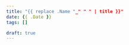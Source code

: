```yaml
---
title: "{{ replace .Name "_" " " | title }}"
date: {{ .Date }}
tags: []

draft: true
---
```


<!-- START doctoc generated TOC please keep comment here to allow auto update -->
<!-- END doctoc generated TOC please keep comment here to allow auto update -->
